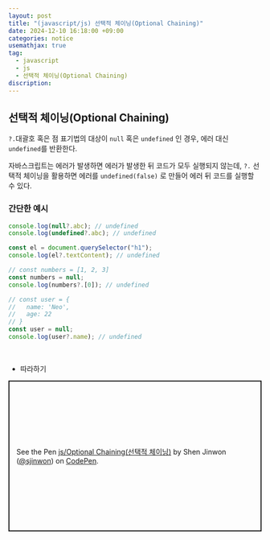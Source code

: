 ```yaml
---
layout: post
title: "(javascript/js) 선택적 체이닝(Optional Chaining)"
date: 2024-12-10 16:18:00 +09:00
categories: notice
usemathjax: true
tag:
  - javascript
  - js
  - 선택적 체이닝(Optional Chaining)
discription:
---
```


## 선택적 체이닝(Optional Chaining)

`?.`대괄호 혹은 점 표기법의 대상이 `null` 혹은 `undefined` 인 경우, 에러 대신 `undefined`를 반환한다.

자바스크립트는 에러가 발생하면 에러가 발생한 뒤 코드가 모두 실행되지 않는데, `?.` 선택적 체이닝을 활용하면 에러를 `undefined(false)` 로 만들어 에러 뒤 코드를 실행할 수 있다.

### 간단한 예시

```js
console.log(null?.abc); // undefined
console.log(undefined?.abc); // undefined

const el = document.querySelector("h1");
console.log(el?.textContent); // undefined

// const numbers = [1, 2, 3]
const numbers = null;
console.log(numbers?.[0]); // undefined

// const user = {
//   name: 'Neo',
//   age: 22
// }
const user = null;
console.log(user?.name); // undefined
```

<br>

- 따라하기

<p class="codepen" data-height="300" data-default-tab="js,result" data-slug-hash="vEBKedX" data-pen-title="js/Optional Chaining(선택적 체이닝)" data-preview="true" data-user="sjinwon" style="height: 300px; box-sizing: border-box; display: flex; align-items: center; justify-content: center; border: 2px solid; margin: 1em 0; padding: 1em;">
  <span>See the Pen <a href="https://codepen.io/sjinwon/pen/vEBKedX">
  js/Optional Chaining(선택적 체이닝)</a> by Shen Jinwon (<a href="https://codepen.io/sjinwon">@sjinwon</a>)
  on <a href="https://codepen.io">CodePen</a>.</span>
</p>
<script async src="https://cpwebassets.codepen.io/assets/embed/ei.js"></script>

<br>
